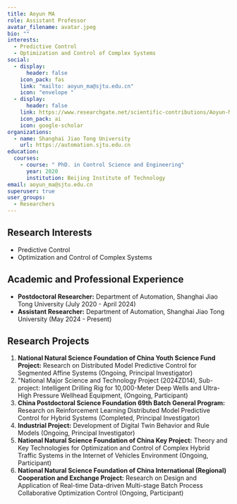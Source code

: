 ```yaml
---
title: Aoyun MA
role: Assistant Professor
avatar_filename: avatar.jpeg
bio: ""
interests:
  - Predictive Control
  - Optimization and Control of Complex Systems
social:
  - display:
      header: false
    icon_pack: fas
    link: "mailto: aoyun_ma@sjtu.edu.cn"
    icon: "envelope "
  - display:
      header: false
    link: https://www.researchgate.net/scientific-contributions/Aoyun-Ma-2223930784
    icon_pack: ai
    icon: google-scholar
organizations:
  - name: Shanghai Jiao Tong University
    url: https://automation.sjtu.edu.cn
education:
  courses:
    - course: " PhD. in Control Science and Engineering"
      year: 2020
      institution: Beijing Institute of Technology
email: aoyun_ma@sjtu.edu.cn
superuser: true
user_groups:
  - Researchers
---
```

## Research Interests

* Predictive Control
* Optimization and Control of Complex Systems

## Academic and Professional Experience

* **Postdoctoral Researcher:** Department of Automation, Shanghai Jiao Tong University (July 2020 - April 2024)
* **Assistant Researcher:** Department of Automation, Shanghai Jiao Tong University (May 2024 - Present)

## Research Projects

1. **National Natural Science Foundation of China Youth Science Fund Project:** Research on Distributed Model Predictive Control for Segmented Affine Systems (Ongoing, Principal Investigator)
2. "National Major Science and Technology Project (2024ZD14), Sub-project: Intelligent Drilling Rig for 10,000-Meter Deep Wells and Ultra-High Pressure Wellhead Equipment, (Ongoing, Participant)
3. **China Postdoctoral Science Foundation 69th Batch General Program:** Research on Reinforcement Learning Distributed Model Predictive Control for Hybrid Systems (Completed, Principal Investigator)
4. **Industrial Project:** Development of Digital Twin Behavior and Rule Models (Ongoing, Principal Investigator)
5. **National Natural Science Foundation of China Key Project:** Theory and Key Technologies for Optimization and Control of Complex Hybrid Traffic Systems in the Internet of Vehicles Environment (Ongoing, Participant)
6. **National Natural Science Foundation of China International (Regional) Cooperation and Exchange Project:** Research on Design and Application of Real-time Data-driven Multi-stage Batch Process Collaborative Optimization Control (Ongoing, Participant)
